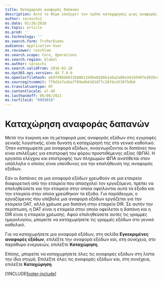 ```yaml
---
title: Καταχώρηση αναφοράς δαπανών
description: Αυτό το θέμα επεξηγεί τον τρόπο καταχώρησης μιας αναφοράς εξόδων στο γενικό καθολικό.
author: saraschi2
ms.date: 02/26/2018
ms.topic: article
ms.prod: ''
ms.technology: ''
ms.search.form: TrvPerDiems
audience: Application User
ms.reviewer: roschlom
ms.search.scope: Core, Operations
ms.search.region: Global
ms.author: saraschi
ms.search.validFrom: 2016-02-28
ms.dyn365.ops.version: AX 7.0.0
ms.openlocfilehash: e6df49bb6831b08611b05e02bbb1a5a2a80a34193497e3020ccddd5370cf37a4
ms.sourcegitcommit: 7f8d1e7a16af769adb43d1877c28fdce53975db8
ms.translationtype: HT
ms.contentlocale: el-GR
ms.lasthandoff: 08/06/2021
ms.locfileid: "6993016"
---
```

# <a name="post-an-expense-report"></a>Καταχώρηση αναφοράς δαπανών

Μετά την έγκριση και τη μεταφορά μιας αναφοράς εξόδων στις εγγραφές γενικής λογιστικής, είναι δυνατή η καταχώρησή της στο γενικό καθολικό. Όταν καταχωρείτε μια αναφορά εξόδων, αναγνωρίζονται οι δαπάνες που είναι επιλέξιμες για επιστροφή του φόρου προστιθέμενης αξίας (ΦΠΑ). Η εργασία ελέγχου και επιστροφής των πληρωμών ΦΠΑ ανατίθεται στον υπάλληλο ο οποίος είναι υπεύθυνος για την επαλήθευση της αναφοράς εξόδων.

Εάν οι δαπάνες σε μια αναφορά εξόδων χρεωθούν σε μια εταιρεία διαφορετική από την εταιρεία που απασχολεί τον εργαζόμενο, πρέπει να επαληθεύσετε και την εταιρεία στην οποία οφείλονται αυτά τα έξοδα και την εταιρεία στην οποία χρεώθηκαν τα έξοδα. Για παράδειγμα, ο εργαζόμενος που υπέβαλε μια αναφορά εξόδων εργάζεται για την εταιρεία DAT, αλλά χρέωσε μια δαπάνη στην εταιρεία DIR. Σε αυτήν την περίπτωση, η DAT είναι η εταιρεία στην οποία οφείλεται η δαπάνη και η DIR είναι η εταιρεία χρέωσης. Αφού επαληθεύσετε αυτές τις γραμμές ημερολογίου, μπορείτε να καταχωρήσετε τις γραμμές εξόδων στο γενικό καθολικό.

Για να καταχωρήσετε μια αναφορά εξόδων, στη σελίδα **Εγκεκριμένες αναφορές εξόδων**, επιλέξτε την αναφορά εξόδων και, στη συνέχεια, στο παράθυρο ενεργειών, επιλέξτε **Καταχώρηση**.

Επίσης, μπορείτε να καταχωρήσετε όλες τις αναφορές εξόδων στη λίστα την ίδια στιγμή. Επιλέξτε όλες τις αναφορές εξόδων και, στη συνέχεια, επιλέξτε **Καταχώρηση**.


[!INCLUDE[footer-include](../includes/footer-banner.md)]